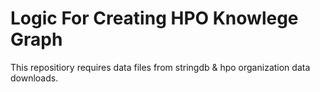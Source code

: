 # Logic For Creating HPO Knowlege Graph
This repositiory requires data files from stringdb & hpo organization data downloads.
